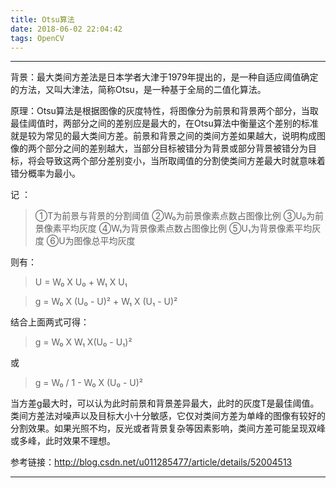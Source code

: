 ```yaml
---
title: Otsu算法
date: 2018-06-02 22:04:42
tags: OpenCV
---
```


---

背景：最大类间方差法是日本学者大津于1979年提出的，是一种自适应阈值确定的方法，又叫大津法，简称Otsu，是一种基于全局的二值化算法。

原理：Otsu算法是根据图像的灰度特性，将图像分为前景和背景两个部分，当取最佳阈值时，两部分之间的差别应是最大的，在Otsu算法中衡量这个差别的标准就是较为常见的最大类间方差。前景和背景之间的类间方差如果越大，说明构成图像的两个部分之间的差别越大，当部分目标被错分为背景或部分背景被错分为目标，将会导致这两个部分差别变小，当所取阈值的分割使类间方差最大时就意味着错分概率为最小。

记 ：  
> ①T为前景与背景的分割阈值
> ②W₀为前景像素点数占图像比例
> ③U₀为前景像素平均灰度
> ④W₁为背景像素点数占图像比例
> ⑤U₁为背景像素平均灰度
> ⑥U为图像总平均灰度

则有：
> U = W₀ X U₀ + W₁ X U₁

> g = W₀ X (U₀ - U)² + W₁ X (U₁ - U)²

结合上面两式可得：

> g = W₀ X W₁ X(U₀ - U₁)² 

或  
> g =  W₀ / 1 - W₀ X (U₀ - U)²

当方差g最大时，可以认为此时前景和背景差异最大，此时的灰度T是最佳阈值。类间方差法对噪声以及目标大小十分敏感，它仅对类间方差为单峰的图像有较好的分割效果。如果光照不均，反光或者背景复杂等因素影响，类间方差可能呈现双峰或多峰，此时效果不理想。

参考链接：http://blog.csdn.net/u011285477/article/details/52004513



---